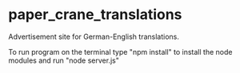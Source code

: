 # paper_crane_translations

Advertisement site for German-English translations. 

To run program on the terminal type "npm install" to install the node modules and run  "node server.js"
